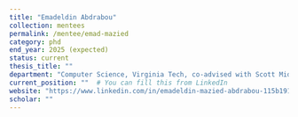 ```yaml
---
title: "Emadeldin Abdrabou"
collection: mentees
permalink: /mentee/emad-mazied
category: phd
end_year: 2025 (expected)
status: current
thesis_title: ""
department: "Computer Science, Virginia Tech, co-advised with Scott Midkiff"
current_position: ""  # You can fill this from LinkedIn
website: "https://www.linkedin.com/in/emadeldin-mazied-abdrabou-115b19120/"
scholar: ""
---
```

